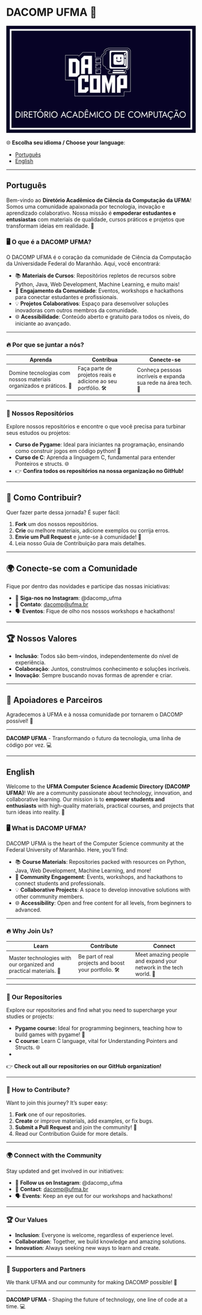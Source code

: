 # DACOMP UFMA 🚀

![Logo DACOMP UFMA](LogoDacomp.jpeg)

🌐 **Escolha seu idioma / Choose your language**:  
- [Português](#português)  
- [English](#english)

---

## Português

Bem-vindo ao **Diretório Acadêmico de Ciência da Computação da UFMA**! Somos uma comunidade apaixonada por tecnologia, inovação e aprendizado colaborativo. Nossa missão é **empoderar estudantes e entusiastas** com materiais de qualidade, cursos práticos e projetos que transformam ideias em realidade. 🌟

### 🖥️ O que é a DACOMP UFMA?

O DACOMP UFMA é o coração da comunidade de Ciência da Computação da Universidade Federal do Maranhão. Aqui, você encontrará:

- 📚 **Materiais de Cursos**: Repositórios repletos de recursos sobre Python, Java, Web Development, Machine Learning, e muito mais!
- 🤝 **Engajamento da Comunidade**: Eventos, workshops e hackathons para conectar estudantes e profissionais.
- 💡 **Projetos Colaborativos**: Espaço para desenvolver soluções inovadoras com outros membros da comunidade.
- 🌐 **Acessibilidade**: Conteúdo aberto e gratuito para todos os níveis, do iniciante ao avançado.

---

### 🔥 Por que se juntar a nós?

| **Aprenda** | **Contribua** | **Conecte-se** |
| --- | --- | --- |
| Domine tecnologias com nossos materiais organizados e práticos. 📖 | Faça parte de projetos reais e adicione ao seu portfólio. 🛠️ | Conheça pessoas incríveis e expanda sua rede na área tech. 🤗 |

---

### 📂 Nossos Repositórios

Explore nossos repositórios e encontre o que você precisa para turbinar seus estudos ou projetos:

- **Curso de Pygame**: Ideal para iniciantes na programação, ensinando como construir jogos em código python! 🐍
- **Curso de C**: Aprenda a linguagem C, fundamental para entender Ponteiros e structs. 🌐
- 👉 **Confira todos os repositórios na nossa organização no GitHub!**

---

## 🤖 Como Contribuir?

Quer fazer parte dessa jornada? É super fácil:

1. **Fork** um dos nossos repositórios.
2. **Crie** ou melhore materiais, adicione exemplos ou corrija erros.
3. **Envie um Pull Request** e junte-se à comunidade! 🚀
4. Leia nosso Guia de Contribuição para mais detalhes.

---

## 🌍 Conecte-se com a Comunidade

Fique por dentro das novidades e participe das nossas iniciativas:

- 📣 **Siga-nos no Instagram**: @dacomp_ufma
- 📧 **Contato**: dacomp@ufma.br
- 🗣️ **Eventos**: Fique de olho nos nossos workshops e hackathons!

---

## 🏆 Nossos Valores

- **Inclusão**: Todos são bem-vindos, independentemente do nível de experiência.
- **Colaboração**: Juntos, construímos conhecimento e soluções incríveis.
- **Inovação**: Sempre buscando novas formas de aprender e criar.

---

## 🌟 Apoiadores e Parceiros

Agradecemos à UFMA e à nossa comunidade por tornarem o DACOMP possível! 🙌

---

**DACOMP UFMA** - Transformando o futuro da tecnologia, uma linha de código por vez. 💻

---

## English

Welcome to the **UFMA Computer Science Academic Directory (DACOMP UFMA)**! We are a community passionate about technology, innovation, and collaborative learning. Our mission is to **empower students and enthusiasts** with high-quality materials, practical courses, and projects that turn ideas into reality. 🌟

### 🖥️ What is DACOMP UFMA?

DACOMP UFMA is the heart of the Computer Science community at the Federal University of Maranhão. Here, you’ll find:

- 📚 **Course Materials**: Repositories packed with resources on Python, Java, Web Development, Machine Learning, and more!
- 🤝 **Community Engagement**: Events, workshops, and hackathons to connect students and professionals.
- 💡 **Collaborative Projects**: A space to develop innovative solutions with other community members.
- 🌐 **Accessibility**: Open and free content for all levels, from beginners to advanced.

---

### 🔥 Why Join Us?

| **Learn** | **Contribute** | **Connect** |
| --- | --- | --- |
| Master technologies with our organized and practical materials. 📖 | Be part of real projects and boost your portfolio. 🛠️ | Meet amazing people and expand your network in the tech world. 🤗 |

---

### 📂 Our Repositories

Explore our repositories and find what you need to supercharge your studies or projects:

- **Pygame course**: Ideal for programming beginners, teaching how to build games with pygame! 🐍
- **C course**: Learn C language, vital for Understanding Pointers and Structs. 🌐
- 
👉 **Check out all our repositories on our GitHub organization!**

---

### 🤖 How to Contribute?

Want to join this journey? It’s super easy:

1. **Fork** one of our repositories.
2. **Create** or improve materials, add examples, or fix bugs.
3. **Submit a Pull Request** and join the community! 🚀
4. Read our Contribution Guide for more details.

---

### 🌍 Connect with the Community

Stay updated and get involved in our initiatives:

- 📣 **Follow us on Instagram**: @dacomp_ufma
- 📧 **Contact**: dacomp@ufma.br
- 🗣️ **Events**: Keep an eye out for our workshops and hackathons!

---

### 🏆 Our Values

- **Inclusion**: Everyone is welcome, regardless of experience level.
- **Collaboration**: Together, we build knowledge and amazing solutions.
- **Innovation**: Always seeking new ways to learn and create.

---

### 🌟 Supporters and Partners

We thank UFMA and our community for making DACOMP possible! 🙌

---

**DACOMP UFMA** - Shaping the future of technology, one line of code at a time. 💻
